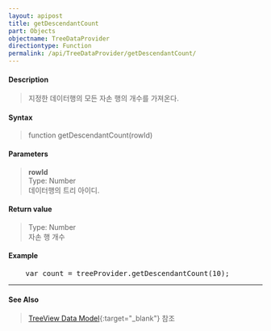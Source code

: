 ```yaml
---
layout: apipost
title: getDescendantCount
part: Objects
objectname: TreeDataProvider
directiontype: Function
permalink: /api/TreeDataProvider/getDescendantCount/
---
```



#### Description

> 지정한 데이터행의 모든 자손 행의 개수를 가져온다.  

#### Syntax

> function getDescendantCount(rowId)  

#### Parameters

> **rowId**  
> Type: Number  
> 데이터행의 트리 아이디.  

#### Return value

> Type: Number  
> 자손 행 개수  

#### Example

<pre class="prettyprint">
    var count = treeProvider.getDescendantCount(10);
</pre>

---
#### See Also

> [TreeView Data Model](http://demo.realgrid.net/Demo/TreeDataModel){:target="_blank"} 참조   